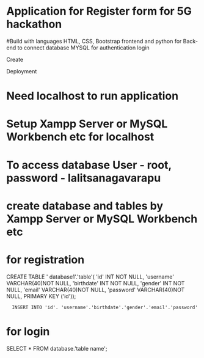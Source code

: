  

# Application for Register form for 5G hackathon

#Build with languages HTML, CSS, Bootstrap frontend and python for Back-end to connect database MYSQL for authentication login 

Create 

Deployment

# Need localhost to run application
# Setup Xampp Server or MySQL Workbench etc for localhost
# To access database User - root, password - lalitsanagavarapu 
# create database and tables by Xampp Server or MySQL Workbench etc

# for registration
  CREATE TABLE ' database1'.'table'(
	 'id' INT NOT NULL,
	 'username' VARCHAR(40)NOT NULL,
	 'birthdate' INT NOT NULL,
	 'gender' INT NOT NULL,
	 'email' VARCHAR(40)NOT NULL, 
	 'password' VARCHAR(40)NOT NULL,
	  PRIMARY KEY ('id'));

	  INSERT INTO 'id'. 'username'.'birthdate'.'gender'.'email'.'password'

# for login
  SELECT * FROM database.'table name';



